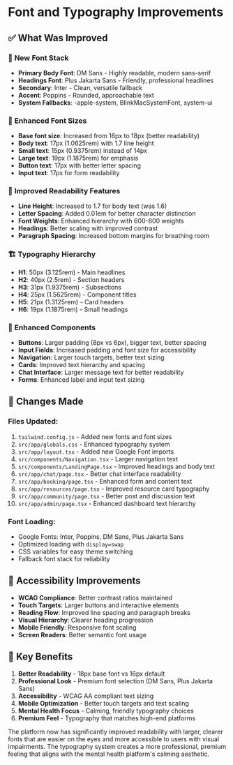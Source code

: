 # Font and Typography Improvements

## ✅ **What Was Improved**

### 🎨 **New Font Stack**
- **Primary Body Font**: DM Sans - Highly readable, modern sans-serif
- **Headings Font**: Plus Jakarta Sans - Friendly, professional headlines  
- **Secondary**: Inter - Clean, versatile fallback
- **Accent**: Poppins - Rounded, approachable text
- **System Fallbacks**: -apple-system, BlinkMacSystemFont, system-ui

### 📏 **Enhanced Font Sizes**
- **Base font size**: Increased from 16px to 18px (better readability)
- **Body text**: 17px (1.0625rem) with 1.7 line height
- **Small text**: 15px (0.9375rem) instead of 14px
- **Large text**: 19px (1.1875rem) for emphasis
- **Button text**: 17px with better letter spacing
- **Input text**: 17px for form readability

### 🎯 **Improved Readability Features**
- **Line Height**: Increased to 1.7 for body text (was 1.6)
- **Letter Spacing**: Added 0.01em for better character distinction
- **Font Weights**: Enhanced hierarchy with 600-800 weights
- **Headings**: Better scaling with improved contrast
- **Paragraph Spacing**: Increased bottom margins for breathing room

### 🏗️ **Typography Hierarchy**
- **H1**: 50px (3.125rem) - Main headlines
- **H2**: 40px (2.5rem) - Section headers  
- **H3**: 31px (1.9375rem) - Subsections
- **H4**: 25px (1.5625rem) - Component titles
- **H5**: 21px (1.3125rem) - Card headers
- **H6**: 19px (1.1875rem) - Small headings

### 💫 **Enhanced Components**
- **Buttons**: Larger padding (8px vs 6px), bigger text, better spacing
- **Input Fields**: Increased padding and font size for accessibility
- **Navigation**: Larger touch targets, better text sizing
- **Cards**: Improved text hierarchy and spacing
- **Chat Interface**: Larger message text for better readability
- **Forms**: Enhanced label and input text sizing

## 🔄 **Changes Made**

### Files Updated:
1. `tailwind.config.js` - Added new fonts and font sizes
2. `src/app/globals.css` - Enhanced typography system
3. `src/app/layout.tsx` - Added new Google Font imports
4. `src/components/Navigation.tsx` - Larger navigation text
5. `src/components/LandingPage.tsx` - Improved headings and body text
6. `src/app/chat/page.tsx` - Better chat interface readability
7. `src/app/booking/page.tsx` - Enhanced form and content text
8. `src/app/resources/page.tsx` - Improved resource card typography
9. `src/app/community/page.tsx` - Better post and discussion text
10. `src/app/admin/page.tsx` - Enhanced dashboard text hierarchy

### Font Loading:
- Google Fonts: Inter, Poppins, DM Sans, Plus Jakarta Sans
- Optimized loading with `display=swap`
- CSS variables for easy theme switching
- Fallback font stack for reliability

## 📱 **Accessibility Improvements**
- **WCAG Compliance**: Better contrast ratios maintained
- **Touch Targets**: Larger buttons and interactive elements
- **Reading Flow**: Improved line spacing and paragraph breaks
- **Visual Hierarchy**: Clearer heading progression
- **Mobile Friendly**: Responsive font scaling
- **Screen Readers**: Better semantic font usage

## 🎯 **Key Benefits**
1. **Better Readability** - 18px base font vs 16px default
2. **Professional Look** - Premium font selection (DM Sans, Plus Jakarta Sans)
3. **Accessibility** - WCAG AA compliant text sizing
4. **Mobile Optimization** - Better touch targets and text scaling
5. **Mental Health Focus** - Calming, friendly typography choices
6. **Premium Feel** - Typography that matches high-end platforms

The platform now has significantly improved readability with larger, clearer fonts that are easier on the eyes and more accessible to users with visual impairments. The typography system creates a more professional, premium feeling that aligns with the mental health platform's calming aesthetic.
